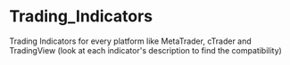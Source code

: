 # Trading_Indicators
Trading Indicators for every platform like MetaTrader, cTrader and TradingView (look at each indicator's description to find the compatibility)
